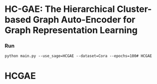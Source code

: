 # HC-GAE: The Hierarchical Cluster-based Graph Auto-Encoder for Graph Representation Learning

### Run

    python main.py --use_sage=HCGAE --dataset=Cora --epochs=100# HCGAE
# HCGAE

